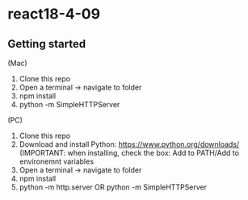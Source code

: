 # react18-4-09

## Getting started
(Mac)
1. Clone this repo
2. Open a terminal -> navigate to folder
3. npm install
4. python -m SimpleHTTPServer

(PC)
1. Clone this repo
2. Download and install Python: https://www.python.org/downloads/ (IMPORTANT: when installing, check the box: Add to PATH/Add to environemnt variables
3. Open a terminal -> navigate to folder
4. npm install
5. python -m http.server OR python -m SimpleHTTPServer
